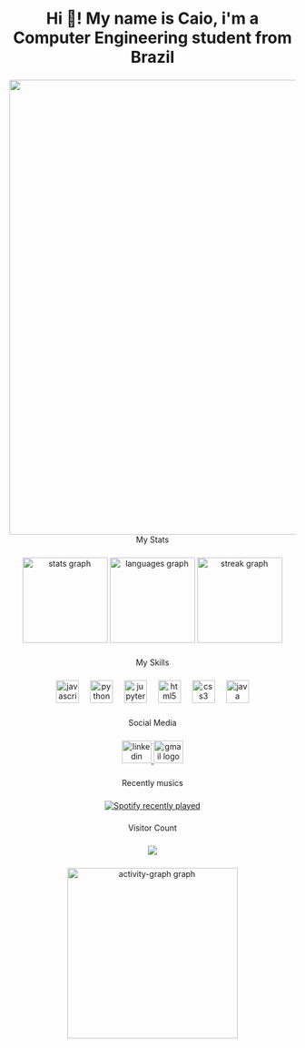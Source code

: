 <h1 align="center">Hi 👋! My name is Caio, i'm a Computer Engineering student from Brazil</h1>

###

<img align="left" height="800" src="https://i.redd.it/3gi99293qh881.jpg"  />

###

<p align="center">My Stats</p>

###

<div align="center">
  <img src="https://github-readme-stats.vercel.app/api?username=caiooww&hide_title=false&hide_rank=true&show_icons=true&include_all_commits=true&count_private=true&disable_animations=false&theme=radical&locale=en&hide_border=true&order=1" height="150" alt="stats graph"  />
  <img src="https://github-readme-stats.vercel.app/api/top-langs?username=caiooww&locale=en&hide_title=false&layout=compact&card_width=320&langs_count=9&theme=radical&hide_border=true&order=2" height="150" alt="languages graph"  />
  <img src="https://streak-stats.demolab.com?user=caiooww&locale=en&mode=weekly&theme=radical&hide_border=true&border_radius=5&order=3" height="150" alt="streak graph"  />
</div>

###

<p align="center">My Skills</p>

###

<div align="center">
  <img src="https://cdn.jsdelivr.net/gh/devicons/devicon/icons/javascript/javascript-original.svg" height="40" alt="javascript logo"  />
  <img width="12" />
  <img src="https://cdn.jsdelivr.net/gh/devicons/devicon/icons/python/python-original.svg" height="40" alt="python logo"  />
  <img width="12" />
  <img src="https://cdn.jsdelivr.net/gh/devicons/devicon/icons/jupyter/jupyter-original.svg" height="40" alt="jupyter logo"  />
  <img width="12" />
  <img src="https://cdn.jsdelivr.net/gh/devicons/devicon/icons/html5/html5-original.svg" height="40" alt="html5 logo"  />
  <img width="12" />
  <img src="https://cdn.jsdelivr.net/gh/devicons/devicon/icons/css3/css3-original.svg" height="40" alt="css3 logo"  />
  <img width="12" />
  <img src="https://cdn.jsdelivr.net/gh/devicons/devicon/icons/java/java-original.svg" height="40" alt="java logo"  />
</div>

###

<p align="center">Social Media</p>

###

<div align="center">
  <a href="https://www.linkedin.com/in/caiow10/" target="_blank">
    <img src="https://raw.githubusercontent.com/maurodesouza/profile-readme-generator/master/src/assets/icons/social/linkedin/default.svg" width="52" height="40" alt="linkedin logo"  />
  </a>
  <a href="mailto:work.caiow@gmail.com" target="_blank">
    <img src="https://raw.githubusercontent.com/maurodesouza/profile-readme-generator/master/src/assets/icons/social/gmail/default.svg" width="52" height="40" alt="gmail logo"  />
  </a>
</div>

###

<p align="center">Recently musics</p>

###

<div align="center">
  <a href="https://open.spotify.com/user/31ieh4j7mfta7pkkm4m6trzghvau">
    <img src="https://spotify-recently-played-readme.vercel.app/api?user=31ieh4j7mfta7pkkm4m6trzghvau&count=5&unique=false" alt="Spotify recently played"  />
  </a>
</div>

###

<p align="center">Visitor Count</p>

###

<div align="center">
  <img src="https://profile-counter.glitch.me/caiooww/count.svg?"  />
</div>

###

<div align="center">
  <img src="https://github-readme-activity-graph.vercel.app/graph?username=caiooww&radius=16&theme=redical&area=true&order=5&hide_title=true" height="300" alt="activity-graph graph"  />
</div>

###
